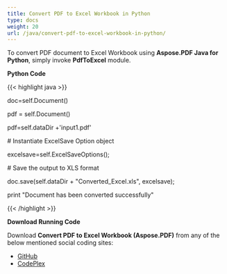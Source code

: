 ```yaml
---
title: Convert PDF to Excel Workbook in Python
type: docs
weight: 20
url: /java/convert-pdf-to-excel-workbook-in-python/
---
```


To convert PDF document to Excel Workbook using **Aspose.PDF Java for Python**, simply invoke **PdfToExcel** module.

**Python Code**

{{< highlight java >}}

 doc=self.Document()

pdf = self.Document()

pdf=self.dataDir +'input1.pdf'

\# Instantiate ExcelSave Option object

excelsave=self.ExcelSaveOptions();

\# Save the output to XLS format

doc.save(self.dataDir + "Converted_Excel.xls", excelsave);

print "Document has been converted successfully"

{{< /highlight >}}

**Download Running Code**

Download **Convert PDF to Excel Workbook (Aspose.PDF)** from any of the below mentioned social coding sites:

- [GitHub](https://github.com/aspose-pdf/Aspose.PDF-for-Java/blob/master/Plugins/Aspose_Pdf_Java_for_Python/test/WorkingWithDocumentConversion/PdfToExcel/PdfToExcel.py)
- [CodePlex](http://asposepdfjavapython.codeplex.com/SourceControl/latest#test/WorkingWithDocumentConversion/PdfToExcel/PdfToExcel.py)
